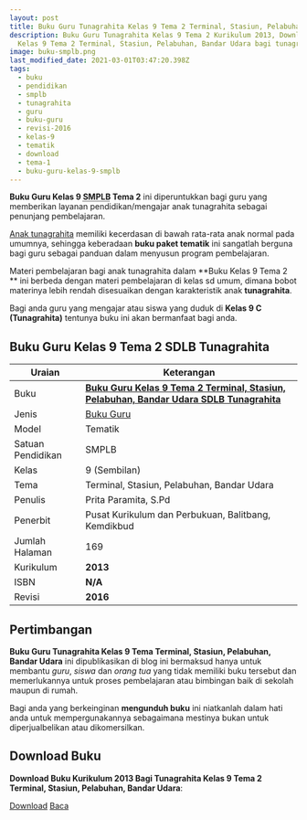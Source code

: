 ```yaml
---
layout: post
title: Buku Guru Tunagrahita Kelas 9 Tema 2 Terminal, Stasiun, Pelabuhan, Bandar Udara
description: Buku Guru Tunagrahita Kelas 9 Tema 2 Kurikulum 2013, Download buku
  Kelas 9 Tema 2 Terminal, Stasiun, Pelabuhan, Bandar Udara bagi tunagrahita
image: buku-smplb.png
last_modified_date: 2021-03-01T03:47:20.398Z
tags:
  - buku
  - pendidikan
  - smplb
  - tunagrahita
  - guru
  - buku-guru
  - revisi-2016
  - kelas-9
  - tematik
  - download
  - tema-1
  - buku-guru-kelas-9-smplb
---
```


**Buku Guru Kelas 9 <abbr title="Sekolah Menengah Pertama Luar Biasa">SMPLB</abbr> Tema 2** ini diperuntukkan bagi guru yang memberikan layanan pendidikan/mengajar anak tunagrahita sebagai penunjang pembelajaran.

[Anak tunagrahita](/teori/tunagrahita "Apa itu Tunagrahita") memiliki kecerdasan di bawah rata-rata anak normal pada umumnya, sehingga keberadaan **buku paket tematik** ini sangatlah berguna bagi guru sebagai panduan dalam menyusun program pembelajaran.

Materi pembelajaran bagi anak tunagrahita dalam **Buku Kelas 9 Tema 2 ** ini berbeda dengan materi pembelajaran di kelas sd umum, dimana bobot materinya lebih rendah disesuaikan dengan karakteristik anak **tunagrahita**.

Bagi anda guru yang mengajar atau siswa yang duduk di **Kelas 9 C (Tunagrahita)** tentunya buku ini akan bermanfaat bagi anda.

## Buku Guru Kelas 9 Tema 2 SDLB Tunagrahita  

|Uraian|Keterangan|
| --- | --- |
|Buku|<a href="/bse/buku-guru-tunagrahita-kelas-9-tema-2-terminal" title="Buku Guru Kelas 9 Tema 2 Terminal, Stasiun, Pelabuhan, Bandar Udara SMPLB Tunagrahita"><strong>Buku Guru Kelas 9 Tema 2 Terminal, Stasiun, Pelabuhan, Bandar Udara SDLB Tunagrahita</strong></a>|
|Jenis|<a href="/bse" title="Buku Guru" target="_blank">Buku Guru</a>|
|Model|Tematik|
|Satuan Pendidikan|SMPLB|
|Kelas|9 (Sembilan)|
|Tema|Terminal, Stasiun, Pelabuhan, Bandar Udara|
|Penulis| Prita Paramita, S.Pd|
|Penerbit|Pusat Kurikulum dan Perbukuan, Balitbang, Kemdikbud|
|Jumlah Halaman|169|
|Kurikulum|<strong>2013</strong>|
|ISBN|<strong>N/A</strong>|
|Revisi|<strong>2016</strong>|

## Pertimbangan
**Buku Guru Tunagrahita Kelas 9 Tema Terminal, Stasiun, Pelabuhan, Bandar Udara** ini dipublikasikan di blog ini bermaksud hanya untuk membantu _guru_, _siswa_ dan _orang tua_ yang tidak memiliki buku tersebut dan memerlukannya untuk proses pembelajaran atau bimbingan baik di sekolah maupun di rumah.

Bagi anda yang berkeinginan <b>mengunduh buku</b> ini niatkanlah dalam hati anda untuk mempergunakannya sebagaimana mestinya bukan untuk diperjualbelikan atau dikomersilkan.
  
## Download Buku
**Download Buku Kurikulum 2013 Bagi Tunagrahita Kelas 9 Tema 2 Terminal, Stasiun, Pelabuhan, Bandar Udara**:
<p class="center"><a class="button download" href="https://docs.google.com/uc?export=download&id=1uTkFw_oNvlMaKarEuD2yOAQG8afh9sE_" rel="nofollow" target="_blank" title="Download Buku Guru Tunagrahita Kelas 9 Tema Terminal, Stasiun, Pelabuhan, Bandar Udara">Download</a>
<a class="button demo open-dialog" href="https://drive.google.com/file/d/1uTkFw_oNvlMaKarEuD2yOAQG8afh9sE_/preview" rel="nofollow" target="_blank" title="Download Buku Guru Tunagrahita Kelas 9 Tema Terminal, Stasiun, Pelabuhan, Bandar Udara">Baca</a></p>
